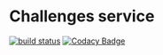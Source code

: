 # Challenges service

[![build status](https://github.com/peavers/challenges-io-service/workflows/Main/badge.svg)](https://github.com/peavers/challenges-io-service/actions)
[![Codacy Badge](https://api.codacy.com/project/badge/Grade/d50adbeed8df4a939063cec02e0d795e)](https://www.codacy.com/manual/peavers/challenges-io-service?utm_source=github.com&amp;utm_medium=referral&amp;utm_content=peavers/challenges-io-service&amp;utm_campaign=Badge_Grade)